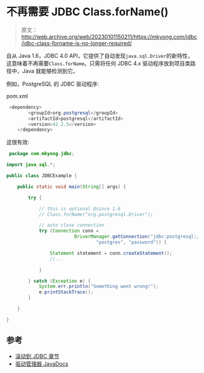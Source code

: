 # 不再需要 JDBC Class.forName()

> 原文：<http://web.archive.org/web/20230101150211/https://mkyong.com/jdbc/jdbc-class-forname-is-no-longer-required/>

自从 Java 1.6，JDBC 4.0 API，它提供了自动发现`java.sql.Driver`的新特性，这意味着不再需要`Class.forName`。只需将任何 JDBC 4.x 驱动程序放到项目类路径中，Java 就能够检测到它。

例如，PostgreSQL 的 JDBC 驱动程序:

pom.xml

```java
 <dependency>
		<groupId>org.postgresql</groupId>
		<artifactId>postgresql</artifactId>
		<version>42.2.5</version>
	</dependency> 
```

这很有效:

```java
 package com.mkyong.jdbc;

import java.sql.*;

public class JDBCExample {

    public static void main(String[] args) {

        try {

            // this is optional @since 1.6
            // Class.forName("org.postgresql.Driver");

            // auto close connection
            try (Connection conn =
                         DriverManager.getConnection("jdbc:postgresql://127.0.0.1:5432/test",
                                 "postgres", "password")) {

                Statement statement = conn.createStatement();
                //...

            }

        } catch (Exception e) {
            System.err.println("Something went wrong!");
            e.printStackTrace();
        }

    }

} 
```

## 参考

*   [滚动到 JDBC 章节](http://web.archive.org/web/20230101144945/https://docs.oracle.com/javase/8/docs/api/java/sql/package-summary.html#package.description)
*   [驱动管理器 JavaDocs](http://web.archive.org/web/20230101144945/https://docs.oracle.com/javase/6/docs/api/java/sql/DriverManager.html)

<input type="hidden" id="mkyong-current-postId" value="15107">